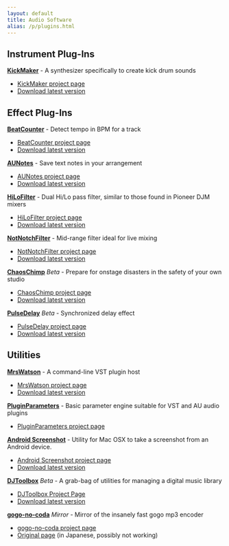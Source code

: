 ```yaml
---
layout: default
title: Audio Software
alias: /p/plugins.html
---
```


Instrument Plug-Ins
-------------------

**[KickMaker][1]** - A synthesizer specifically to create kick drum sounds
* [KickMaker project page][1]
* [Download latest version][2]


Effect Plug-Ins
---------------

**[BeatCounter][3]** - Detect tempo in BPM for a track
* [BeatCounter project page][3]
* [Download latest version][4]


**[AUNotes][5]** - Save text notes in your arrangement
* [AUNotes project page][5]
* [Download latest version][6]

**[HiLoFilter][7]** - Dual Hi/Lo pass filter, similar to those found in Pioneer DJM mixers
* [HiLoFilter project page][7]
* [Download latest version][8]

**[NotNotchFilter][17]** - Mid-range filter ideal for live mixing
* [NotNotchFilter project page][17]
* [Download latest version][18]

**[ChaosChimp][21]** *Beta* - Prepare for onstage disasters in the safety of your own studio
* [ChaosChimp project page][21]
* [Download latest version][22]

**[PulseDelay][9]** *Beta* - Synchronized delay effect
* [PulseDelay project page][9]
* [Download latest version][10]


Utilities
---------

**[MrsWatson][11]** - A command-line VST plugin host
* [MrsWatson project page][11]
* [Download latest version][12]

**[PluginParameters][23]** - Basic parameter engine suitable for VST and AU audio plugins
* [PluginParameters project page][24]

**[Android Screenshot][19]** - Utility for Mac OSX to take a screenshot from an Android device.
* [Android Screenshot project page][19]
* [Download latest version][20]

**[DJToolbox][15]** *Beta* - A grab-bag of utilities for managing a digital music library
* [DJToolbox Project Page][15]
* [Download latest version][16]

**[gogo-no-coda][13]** *Mirror* - Mirror of the insanely fast gogo mp3 encoder
* [gogo-no-coda project page][13]
* [Original page][14] (in Japanese, possibly not working)


[1]: /KickMaker.html
[2]: http://static.teragonaudio.com/KickMaker.zip
[3]: /BeatCounter.html
[4]: http://static.teragonaudio.com/BeatCounter.zip
[5]: /AUNotes.html
[6]: http://static.teragonaudio.com/AUNotes.zip
[7]: /HiLoFilter.html
[8]: http://static.teragonaudio.com/HiLoFilter.zip
[9]: /PulseDelay.html
[10]: http://static.teragonaudio.com/PulseDelay.zip
[11]: /MrsWatson.html
[12]: http://static.teragonaudio.com/MrsWatson.zip
[13]: https://github.com/teragonaudio/gogo-no-coda
[14]: http://homepage2.nifty.com/kei-i/
[15]: /DJToolbox.html
[16]: http://static.teragonaudio.com/DJToolbox.zip
[17]: /NotNotchFilter.html
[18]: http://static.teragonaudio.com/NotNotchFilter.zip
[19]: https://github.com/nikreiman/AndroidScreenshot
[20]: http://static.teragonaudio.com/AndroidScreenshot.zip
[21]: /ChaosChimp.html
[22]: http://static.teragonaudio.com/ChaosChimp.zip
[23]: /PluginParameters.html
[24]: https://github.com/teragonaudio/PluginParameters
